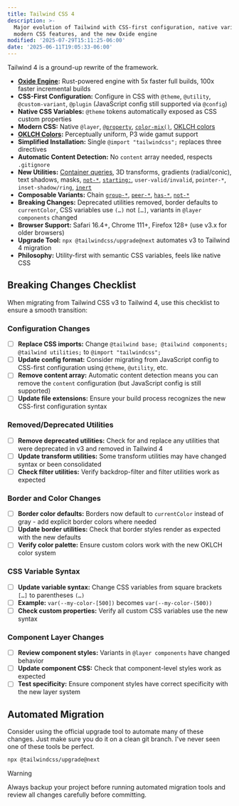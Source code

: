 ```yaml
---
title: Tailwind CSS 4
description: >-
  Major evolution of Tailwind with CSS-first configuration, native variables,
  modern CSS features, and the new Oxide engine
modified: '2025-07-29T15:11:25-06:00'
date: '2025-06-11T19:05:33-06:00'
---
```


Tailwind 4 is a ground-up rewrite of the framework.

- **[Oxide Engine](tailwind-oxide.md):** Rust-powered engine with 5x faster full builds, 100x faster incremental builds
- **CSS-First Configuration:** Configure in CSS with `@theme`, `@utility`, `@custom-variant`, `@plugin` (JavaScript config still supported via `@config`)
- **Native CSS Variables:** `@theme` tokens automatically exposed as CSS custom properties
- **Modern CSS:** Native `@layer`, [`@property`](at-property.md), [`color-mix()`](color-mix.md), [OKLCH colors](oklch-colors.md)
- **[OKLCH Colors](oklch-colors.md):** Perceptually uniform, P3 wide gamut support
- **Simplified Installation:** Single `@import "tailwindcss";` replaces three directives
- **Automatic Content Detection:** No `content` array needed, respects `.gitignore`
- **New Utilities:** [Container queries](container-queries.md), 3D transforms, gradients (radial/conic), text shadows, masks, [`not-*`](not-utility.md), [`starting:`](starting-style.md), `user-valid/invalid`, `pointer-*`, `inset-shadow/ring`, [`inert`](inert-utility.md)
- **Composable Variants:** Chain [`group-*`](group-and-peer-modifiers.md), [`peer-*`](group-and-peer-modifiers.md), [`has-*`](has-utility.md), [`not-*`](not-utility.md)
- **Breaking Changes:** Deprecated utilities removed, border defaults to `currentColor`, CSS variables use `(…)` not `[…]`, variants in `@layer components` changed
- **Browser Support:** Safari 16.4+, Chrome 111+, Firefox 128+ (use v3.x for older browsers)
- **Upgrade Tool:** `npx @tailwindcss/upgrade@next` automates v3 to Tailwind 4 migration
- **Philosophy:** Utility-first with semantic CSS variables, feels like native CSS

## Breaking Changes Checklist

When migrating from Tailwind CSS v3 to Tailwind 4, use this checklist to ensure a smooth transition:

### Configuration Changes

- [ ] **Replace CSS imports:** Change `@tailwind base; @tailwind components; @tailwind utilities;` to `@import "tailwindcss";`
- [ ] **Update config format:** Consider migrating from JavaScript config to CSS-first configuration using `@theme`, `@utility`, etc.
- [ ] **Remove content array:** Automatic content detection means you can remove the `content` configuration (but JavaScript config is still supported)
- [ ] **Update file extensions:** Ensure your build process recognizes the new CSS-first configuration syntax

### Removed/Deprecated Utilities

- [ ] **Remove deprecated utilities:** Check for and replace any utilities that were deprecated in v3 and removed in Tailwind 4
- [ ] **Update transform utilities:** Some transform utilities may have changed syntax or been consolidated
- [ ] **Check filter utilities:** Verify backdrop-filter and filter utilities work as expected

### Border and Color Changes

- [ ] **Border color defaults:** Borders now default to `currentColor` instead of gray - add explicit border colors where needed
- [ ] **Update border utilities:** Check that border styles render as expected with the new defaults
- [ ] **Verify color palette:** Ensure custom colors work with the new OKLCH color system

### CSS Variable Syntax

- [ ] **Update variable syntax:** Change CSS variables from square brackets `[…]` to parentheses `(…)`
- [ ] **Example:** `var(--my-color-[500])` becomes `var(--my-color-(500))`
- [ ] **Check custom properties:** Verify all custom CSS variables use the new syntax

### Component Layer Changes

- [ ] **Review component styles:** Variants in `@layer components` have changed behavior
- [ ] **Update component CSS:** Check that component-level styles work as expected
- [ ] **Test specificity:** Ensure component styles have correct specificity with the new layer system

## Automated Migration

Consider using the official upgrade tool to automate many of these changes. Just make sure you do it on a clean git branch. I've never seen one of these tools be perfect.

```bash
npx @tailwindcss/upgrade@next
```

> [!WARNING]
> Always backup your project before running automated migration tools and review all changes carefully before committing.
